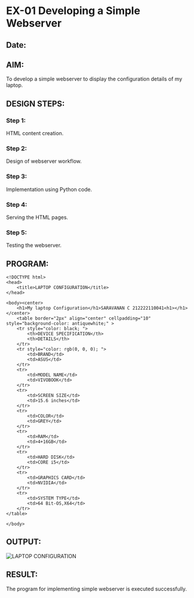 # EX-01 Developing a Simple Webserver
## Date:
## AIM:
To develop a simple webserver to display the configuration details of my laptop.

## DESIGN STEPS:
### Step 1: 
HTML content creation.

### Step 2:
Design of webserver workflow.

### Step 3:
Implementation using Python code.

### Step 4:
Serving the HTML pages.

### Step 5:
Testing the webserver.

## PROGRAM:
```
<!DOCTYPE html>
<head>
    <title>LAPTOP CONFIGURATION</title>
</head>

<body><center>
    <h1>My laptop Configuration</h1>SARAVANAN C 212222110041<h1></h1></center>
    <table border="2px" align="center" cellpadding="10" style="background-color: antiquewhite;" >
    <tr style="color: black; ">
        <th>DEVICE SPECIFICATION</th>
        <th>DETAILS</th>
    </tr>
    <tr style="color: rgb(0, 0, 0); ">
        <td>BRAND</td>
        <td>ASUS</td>
    </tr>
    <tr>
        <td>MODEL NAME</td>
        <td>VIVOBOOK</td>
    </tr>
    <tr>
        <td>SCREEN SIZE</td>
        <td>15.6 inches</td>
    </tr>
    <tr>
        <td>COLOR</td>
        <td>GREY</td>
    </tr>
    <tr>
        <td>RAM</td>
        <td>4+16GB</td>
    </tr>
    <tr>
        <td>HARD DISK</td>
        <td>CORE i5</td>
    </tr>
    <tr>
        <td>GRAPHICS CARD</td>
        <td>NVIDIA</td>
    </tr>
    <tr>
        <td>SYSTEM TYPE</td>
        <td>64 Bit-OS,X64</td>
    </tr>
</table>

</body>

```
## OUTPUT:
![LAPTOP CONFIGURATION](https://github.com/user-attachments/assets/c2d187ef-ea4f-4503-82c8-e1e10126e8bc)

## RESULT:
The program for implementing simple webserver is executed successfully.
